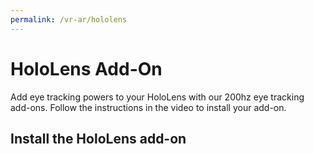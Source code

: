 ```yaml
---
permalink: /vr-ar/hololens
---
```


# HoloLens Add-On
Add eye tracking powers to your HoloLens with our 200hz eye tracking add-ons. Follow the instructions in the video to install your add-on.

<v-img :src="require('../media/vr-ar/imgs/hololens_w120_e200b.png')"></v-img>

## Install the HoloLens add-on

<Youtube src="nvNjlKp9-co"/>
